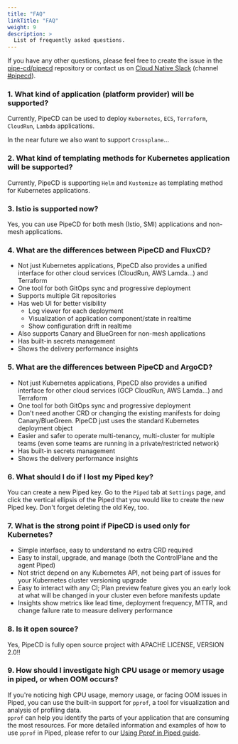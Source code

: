 ```yaml
---
title: "FAQ"
linkTitle: "FAQ"
weight: 9
description: >
  List of frequently asked questions.
---
```


If you have any other questions, please feel free to create the issue in the [pipe-cd/pipecd](https://github.com/pipe-cd/pipecd/issues/new/choose) repository or contact us on [Cloud Native Slack](https://slack.cncf.io) (channel [#pipecd](https://app.slack.com/client/T08PSQ7BQ/C01B27F9T0X)).

### 1. What kind of application (platform provider) will be supported?

Currently, PipeCD can be used to deploy `Kubernetes`, `ECS`, `Terraform`, `CloudRun`, `Lambda` applications.

In the near future we also want to support `Crossplane`...

### 2. What kind of templating methods for Kubernetes application will be supported?

Currently, PipeCD is supporting `Helm` and `Kustomize` as templating method for Kubernetes applications.

### 3. Istio is supported now?

Yes, you can use PipeCD for both mesh (Istio, SMI) applications and non-mesh applications.

### 4. What are the differences between PipeCD and FluxCD?

- Not just Kubernetes applications, PipeCD also provides a unified interface for other cloud services (CloudRun, AWS Lamda...) and Terraform
- One tool for both GitOps sync and progressive deployment
- Supports multiple Git repositories
- Has web UI for better visibility
    - Log viewer for each deployment
    - Visualization of application component/state in realtime
    - Show configuration drift in realtime
- Also supports Canary and BlueGreen for non-mesh applications
- Has built-in secrets management
- Shows the delivery performance  insights

### 5. What are the differences between PipeCD and ArgoCD?

- Not just Kubernetes applications, PipeCD also provides a unified interface for other cloud services (GCP CloudRun, AWS Lamda...) and Terraform
- One tool for both GitOps sync and progressive deployment
- Don't need another CRD or changing the existing manifests for doing Canary/BlueGreen. PipeCD just uses the standard Kubernetes deployment object
- Easier and safer to operate multi-tenancy, multi-cluster for multiple teams (even some teams are running in a private/restricted network)
- Has built-in secrets management
- Shows the delivery performance  insights

### 6. What should I do if I lost my Piped key?

You can create a new Piped key. Go to the `Piped` tab at `Settings` page, and click the vertical ellipsis of the Piped that you would like to create the new Piped key. Don't forget deleting the old Key, too.

### 7. What is the strong point if PipeCD is used only for Kubernetes?

- Simple interface, easy to understand no extra CRD required
- Easy to install, upgrade, and manage (both the ControlPlane and the agent Piped)
- Not strict depend on any Kubernetes API, not being part of issues for your Kubernetes cluster versioning upgrade
- Easy to interact with any CI; Plan preview feature gives you an early look at what will be changed in your cluster even before manifests update
- Insights show metrics like lead time, deployment frequency, MTTR, and change failure rate to measure delivery performance

### 8. Is it open source?

Yes, PipeCD is fully open source project with APACHE LICENSE, VERSION 2.0!!

### 9. How should I investigate high CPU usage or memory usage in piped, or when OOM occurs?

If you're noticing high CPU usage, memory usage, or facing OOM issues in Piped, you can use the built-in support for `pprof`, a tool for visualization and analysis of profiling data.  
`pprof` can help you identify the parts of your application that are consuming the most resources. For more detailed information and examples of how to use `pprof` in Piped, please refer to our [Using Pprof in Piped guide](../managing-piped/using-pprof-in-piped).
